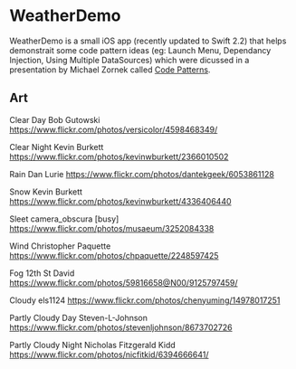 # WeatherDemo

WeatherDemo is a small iOS app (recently updated to Swift 2.2) that helps demonstrait some code pattern ideas (eg: Launch Menu, Dependancy Injection, Using Multiple DataSources) which were dicussed in a presentation by Michael Zornek called [Code Patterns](https://speakerdeck.com/zorn/some-code-patterns). 

## Art

Clear Day
Bob Gutowski
https://www.flickr.com/photos/versicolor/4598468349/

Clear Night
Kevin Burkett
https://www.flickr.com/photos/kevinwburkett/2366010502

Rain
Dan Lurie
https://www.flickr.com/photos/dantekgeek/6053861128

Snow
Kevin Burkett
https://www.flickr.com/photos/kevinwburkett/4336406440

Sleet
camera_obscura [busy]
https://www.flickr.com/photos/musaeum/3252084338

Wind
Christopher Paquette
https://www.flickr.com/photos/chpaquette/2248597425

Fog
12th St David
https://www.flickr.com/photos/59816658@N00/9125797459/

Cloudy
els1124
https://www.flickr.com/photos/chenyuming/14978017251

Partly Cloudy Day
Steven-L-Johnson
https://www.flickr.com/photos/stevenljohnson/8673702726

Partly Cloudy Night
Nicholas Fitzgerald Kidd
https://www.flickr.com/photos/nicfitkid/6394666641/
